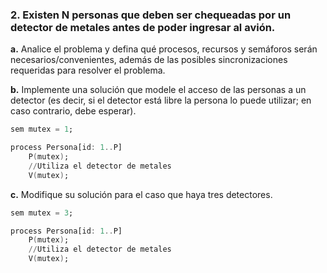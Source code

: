 ### 2. Existen N personas que deben ser chequeadas por un detector de metales antes de poder ingresar al avión.

**a.** Analice el problema y defina qué procesos, recursos y semáforos serán necesarios/convenientes, además de las posibles sincronizaciones requeridas para resolver el problema.

**b.** Implemente una solución que modele el acceso de las personas a un detector (es decir, si el detector está libre la persona lo puede utilizar; en caso contrario, debe esperar).

```ada
sem mutex = 1;

process Persona[id: 1..P]
    P(mutex);
    //Utiliza el detector de metales
    V(mutex);
```

**c.** Modifique su solución para el caso que haya tres detectores.

```ada
sem mutex = 3;

process Persona[id: 1..P]
    P(mutex);
    //Utiliza el detector de metales
    V(mutex);
```